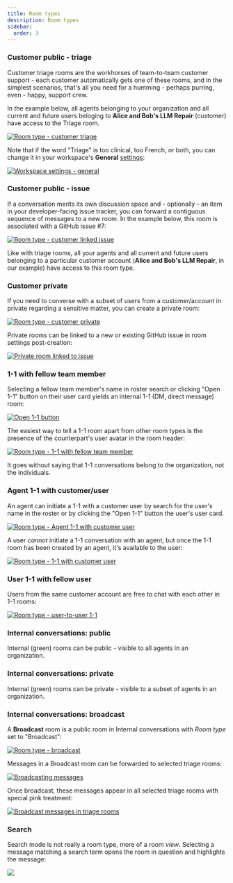 ```yaml
---
title: Room types
description: Room types
sidebar:
  order: 3
---
```


### Customer public - triage

Customer triage rooms are the workhorses of team-to-team customer support - each customer automatically gets one of these rooms, and in the simplest scenarios, that's all you need for a humming - perhaps purring, even - happy, support crew.

In the example below, all agents belonging to your organization and all current and future users beloging to **Alice and Bob's LLM Repair** (customer) have access to the Triage room.

[![Room type - customer triage](https://fogbender-blog.s3.us-east-1.amazonaws.com/room-type-customer-triage.png)](https://fogbender-blog.s3.us-east-1.amazonaws.com/room-type-customer-triage.png)

Note that if the word "Triage" is too clinical, too French, or both, you can change it in your workspace's **General** [settings](http://localhost:3100/admin/-/-/settings):

[![Workspace settings - general](https://fogbender-blog.s3.us-east-1.amazonaws.com/workspace-settings-general.png)](https://fogbender-blog.s3.us-east-1.amazonaws.com/workspace-settings-general.png)

### Customer public - issue

If a conversation merits its own discussion space and - optionally - an item in your developer-facing issue tracker, you can forward a contiguous sequence of messages to a new room. In the example below, this room is associated with a GitHub issue #7:

[![Room type - customer linked issue](https://fogbender-blog.s3.us-east-1.amazonaws.com/room-type-customer-linked-issue.png)](https://fogbender-blog.s3.us-east-1.amazonaws.com/room-type-customer-linked-issue.png)

Like with triage rooms, all your agents and all current and future users belonging to a particular customer account (**Alice and Bob's LLM Repair**, in our example) have access to this room type.

### Customer private

If you need to converse with a subset of users from a customer/account in private regarding a sensitive matter, you can create a private room:

[![Room type - customer private](https://fogbender-blog.s3.us-east-1.amazonaws.com/room-type-customer-private.png)](https://fogbender-blog.s3.us-east-1.amazonaws.com/room-type-customer-private.png)

Private rooms can be linked to a new or existing GitHub issue in room settings post-creation:

[![Private room linked to issue](https://fogbender-blog.s3.us-east-1.amazonaws.com/private-issue-remote-linking.png)](https://fogbender-blog.s3.us-east-1.amazonaws.com/private-issue-remote-linking.png)

### 1-1 with fellow team member

Selecting a fellow team member's name in roster search or clicking "Open 1-1" button on their user card yields an internal 1-1 (DM, direct message) room:

[![Open 1-1 button](https://fogbender-blog.s3.us-east-1.amazonaws.com/open-1-1-button.png)](https://fogbender-blog.s3.us-east-1.amazonaws.com/open-1-1-button.png)

The easiest way to tell a 1-1 room apart from other room types is the presence of the counterpart's user avatar in the room header:

[![Room type - 1-1 with fellow team member](https://fogbender-blog.s3.us-east-1.amazonaws.com/room-type-1-1-internal.png)](https://fogbender-blog.s3.us-east-1.amazonaws.com/room-type-1-1-internal.png)

It goes without saying that 1-1 conversations belong to the organization, not the individuals.

### Agent 1-1 with customer/user

An agent can initiate a 1-1 with a customer user by search for the user's name in the roster or by clicking the "Open 1-1" button the user's user card.

[![Room type - Agent 1-1 with customer user](https://fogbender-blog.s3.us-east-1.amazonaws.com/room-type-1-1-agent-with-user.png)](https://fogbender-blog.s3.us-east-1.amazonaws.com/room-type-1-1-agent-with-user.png)

A user _cannot_ initiate a 1-1 conversation with an agent, but once the 1-1 room has been created by an agent, it's available to the user:

[![Room type - 1-1 with customer user](https://fogbender-blog.s3.us-east-1.amazonaws.com/room-type-1-1-customer-user.png)](https://fogbender-blog.s3.us-east-1.amazonaws.com/room-type-1-1-customer-user.png)

### User 1-1 with fellow user

Users from the same customer account are free to chat with each other in 1-1 rooms:

[![Room type - user-to-user 1-1](https://fogbender-blog.s3.us-east-1.amazonaws.com/room-type-user-to-user-1-1.png)](https://fogbender-blog.s3.us-east-1.amazonaws.com/room-type-user-to-user-1-1.png)

### Internal conversations: public

Internal (green) rooms can be public - visible to all agents in an organization.

### Internal conversations: private

Internal (green) rooms can be private - visible to a subset of agents in an organization.

### Internal conversations: broadcast

A **Broadcast** room is a public room in Internal conversations with _Room type_ set to "Broadcast":

[![Room type - broadcast](https://fogbender-blog.s3.us-east-1.amazonaws.com/room-type-broadcast.png)](https://fogbender-blog.s3.us-east-1.amazonaws.com/room-type-broadcast.png)

Messages in a Broadcast room can be forwarded to selected triage rooms:

[![Broadcasting messages](https://fogbender-blog.s3.us-east-1.amazonaws.com/broadcast-messages.png)](https://fogbender-blog.s3.us-east-1.amazonaws.com/broadcast-messages.png)

Once broadcast, these messages appear in all selected triage rooms with special pink treatment:

[![Broadcast messages in triage rooms](https://fogbender-blog.s3.us-east-1.amazonaws.com/broadcast-messages-in-triages.png)](https://fogbender-blog.s3.us-east-1.amazonaws.com/broadcast-messages-in-triages.png)

### Search

Search mode is not really a room type, more of a room _view_. Selecting a message matching a search term opens the room in question and highlights the message:

[![](https://fogbender-blog.s3.us-east-1.amazonaws.com/room-type-search.png)](https://fogbender-blog.s3.us-east-1.amazonaws.com/room-type-search.png)

